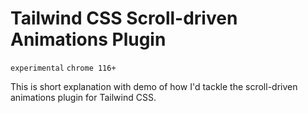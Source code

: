 # Tailwind CSS Scroll-driven Animations Plugin

`experimental` `chrome 116+`

This is short explanation with demo of how I'd tackle the scroll-driven animations plugin for Tailwind CSS.
